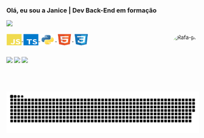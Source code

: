 ### Olá, eu sou a Janice | Dev Back-End em formação

<div align="left">
  <a href="https://github.com/janicecaldeira">
  <img height="180em" src="https://github-readme-stats.vercel.app/api/top-langs/?username=janicecaldeira&layout=compact&langs_count=7&theme=tokyonight"/>
</div>
  

  <div style="display: inline_block"><br>
  <img align="center" alt="Janice-Js" height="30" width="40" src="https://raw.githubusercontent.com/devicons/devicon/master/icons/javascript/javascript-plain.svg">
  <img align="center" alt="Janice-Ts" height="30" width="40" src="https://raw.githubusercontent.com/devicons/devicon/master/icons/typescript/typescript-plain.svg">
  <img align="center" alt="Janice-Python" height="30" width="40" src="https://raw.githubusercontent.com/devicons/devicon/master/icons/python/python-original.svg">
  <img align="center" alt="Janice-HTML" height="30" width="40" src="https://raw.githubusercontent.com/devicons/devicon/master/icons/html5/html5-original.svg">
  <img align="center" alt="Janice-CSS" height="30" width="40" src="https://raw.githubusercontent.com/devicons/devicon/master/icons/css3/css3-original.svg">
  <img align="right" alt="Rafa-pic" height="150" style="border-radius:50px;" src="https://share-cdn.picrew.me/shareImg/org/202111/338224_7qx5RsIt.png">
</div>
  
  ##
 
<div> 
  <a href="https://www.linkedin.com/in/janicecaldeira" target="_blank"><img src="https://img.shields.io/badge/-LinkedIn-%230077B5?style=for-the-badge&logo=linkedin&logoColor=white" target="_blank"></a> 
  <a href = "mailto:janicecaldeira@gmail.com"><img src="https://img.shields.io/badge/-Gmail-%23333?style=for-the-badge&logo=gmail&logoColor=white" target="_blank"></a>
  <a href="https://instagram.com/janicecaldeira" target="_blank"><img src="https://img.shields.io/badge/-Instagram-%23E4405F?style=for-the-badge&logo=instagram&logoColor=white" target="_blank"></a>
  
 
  ![Snake animation](https://github.com/janicecaldeira/janicecaldeira/blob/output/github-contribution-grid-snake.svg)
 
</div>
